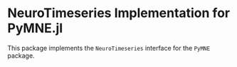 # NeuroTimeseries Implementation for PyMNE.jl

This package implements the `NeuroTimeseries` interface for the `PyMNE` package.
